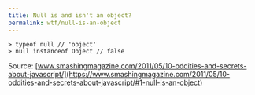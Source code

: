 ```yaml
---
title: Null is and isn't an object?
permalink: wtf/null-is-an-object
---
```


```
> typeof null // 'object'
> null instanceof Object // false
```

Source: [www.smashingmagazine.com/2011/05/10-oddities-and-secrets-about-javascript/](https://www.smashingmagazine.com/2011/05/10-oddities-and-secrets-about-javascript/#1-null-is-an-object)
